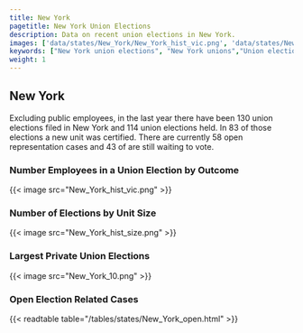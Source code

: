```yaml
---
title: New York
pagetitle: New York Union Elections
description: Data on recent union elections in New York.
images: ['data/states/New_York/New_York_hist_vic.png', 'data/states/New_York/New_York_hist_size.png', 'data/states/New_York/New_York_10.png']
keywords: ["New York union elections", "New York unions","Union elections"]
weight: 1
---
```

##  New York

Excluding public employees, in the last year there have been 130 union elections filed in New York and 114 union elections held. In 83 of those elections a new unit was certified. There are currently 58 open representation cases and 43 of are still waiting to vote.

### Number Employees in a Union Election by Outcome
{{< image src="New_York_hist_vic.png" >}}

### Number of Elections by Unit Size
{{< image src="New_York_hist_size.png" >}}

### Largest Private Union Elections
{{< image src="New_York_10.png" >}}

### Open Election Related Cases
{{< readtable table="/tables/states/New_York_open.html" >}}

